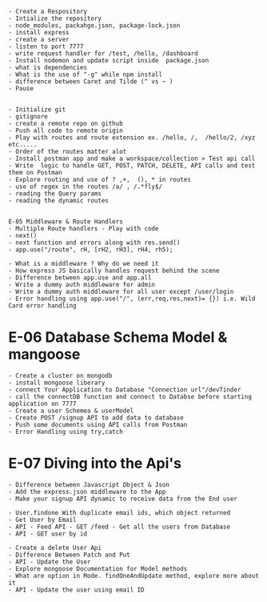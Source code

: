     - Create a Respository
    - Intialize the repository
    - node_modules, packahge.json, package-lock.json
    - install express
    - create a server
    - listen to port 7777
    - write request handler for /test, /hello, /dashboard
    - Install nodemon and update script inside  package.json
    - what is dependencies
    - What is the use of "-g" while npm install
    - difference between Caret and Tilde (^ vs ~ )
    - Pause


    - Initialize git
    - gitignore
    - create a remote repo on github
    - Push all code to remote origin
    - Play with routes and route extension ex. /hello, /,  /hello/2, /xyz etc.....
    - Order of the routes matter alot
    - Install postman app and make a workspace/collection > Test api call
    - Write  logic to handle GET, POST, PATCH, DELETE, API calls and test them on Postman
    - Explore routing and use of ? ,+,  (), * in routes
    - use of regex in the routes /a/ , /.*fly$/
    - reading the Query params
    - reading the dynamic routes


    E-05 Middleware & Route Handlers
    - Multiple Route handlers - Play with code
    - next()
    - next function and errors along with res.send()
    - app.use("/route", rH, [rH2, rH3], rH4, rh5);

    - What is a middleware ? Why do we need it
    - How express JS basically handles request behind the scene
    - Difference between app.use and app.all
    - Write a dummy auth middleware for admin
    - Write a dummy auth middleware for all user except /user/login
    - Error handling using app.use("/", (err,req,res,next)= {}) i.e. Wild Card error handling

# E-06 Database Schema Model & mangoose

    - Create a cluster on mongodb
    - install mongoose liberary
    - connect Your Application to Database "Connection url"/devTinder
    - call the connectDB function and connect to Databse before starting application on 7777
    - Create a user Schemea & userModel
    - Create POST /signup API to add data to database
    - Push some documents using API calls from Postman
    - Error Handling using try,catch

# E-07 Diving into the Api's

    - Difference between Javascript Object & Json
    - Add the express.json middleware to the App
    - Make your signup API dynamic to receive data from the End user

    - User.findone With duplicate email ids, which object returned
    - Get User by Email
    - API - Feed API - GET /feed - Get all the users from Database
    - API - GET user by id

    - Create a delete User Api
    - Difference Between Patch and Put
    - API - Update the User
    - Explore mongoose Documentation for Model methods
    - What are option in Mode. findOneAndUpdate method, explore more about it
    - API - Update the user using email ID
